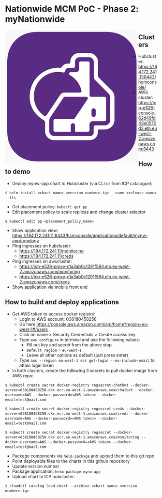 # Nationwide MCM PoC - Phase 2: myNationwide

<img align="left" src="https://raw.githubusercontent.com/ClaudioTag/mcmdemo/master/mynw-backend/mynw-app/icon.png?sanitize=true"/>


## Clusters
- Hubcluster: https://184.172.241.11:8443/hcmconsole/
- AWS cluster: https://icp-e526-console-62d49fd43e0570d3.elb.eu-west-2.amazonaws.com:8443

## How to demo
- Deploy mynw-app chart to Hubcluster (via CLI or from ICP catalogue):
```
$ helm install <chart name>-<version number>.tgz --name <release name> --tls
```
- Get placement policy: `kubectl get pp`
- Edit placement policy to scale replicas and change cluster selector
```
$ kubectl edit pp <placement_policy_name>
```
- Show application view: https://184.172.241.11:8443/hcmconsole/applications/default/mynw-app/topology
- Ping ingresses on hubcluster:
  - https://184.172.241.11/monitoring
  - https://184.172.241.11/creds
- Ping ingresses on awscluster:
  - https://icp-e526-proxy-c1a3ab0c1291f594.elb.eu-west-2.amazonaws.com/monitoring
  - https://icp-e526-proxy-c1a3ab0c1291f594.elb.eu-west-2.amazonaws.com/creds
- Show application via mobile front end

## How to build and deploy applications
- Get AWS token to access docker registry:
  - Login to AWS account: 038180458258
  - Go here https://console.aws.amazon.com/iam/home?region=eu-west-1#/users
  - Click on name > Security Credentials > Create access key
  - Type `aws configure` in terminal and use the following values:
    - Fill out key and secret from the above step
    - `Default region` = `eu-west-1`
    - Leave all other options as default (just press enter)
  - Type `aws --region eu-west-1 ecr get-login --no-include-email` to attain login token
- In both clusters, create the following 3 secrets to pull docker image from AWS repo:
```
$ kubectl create secret docker-registry regsecret-chatbot --docker-server=038180458258.dkr.ecr.eu-west-1.amazonaws.com/chatbot --docker-username=AWS --docker-password=<AWS token> --docker-email=test@mail.com
```
```
$ kubectl create secret docker-registry regsecret-creds --docker-server=038180458258.dkr.ecr.eu-west-1.amazonaws.com/creds --docker-username=AWS --docker-password=<AWS token> --docker-email=test@mail.com
```
```
$ kubectl create secret docker-registry regsecret --docker-server=038180458258.dkr.ecr.eu-west-1.amazonaws.com/monitoring --docker-username=AWS --docker-password=<AWS token> --docker-email=test@mail.com
```
- Package components via `helm package` and upload them to this git repo
- Point deployable files to the charts in this github repository
- Update version number
- Package application: `helm package mynw-app`
- Upload chart to ICP hubcluster:
```
$ cloudctl catalog load-chart --archive <chart name>-<version number>.tgz
```
